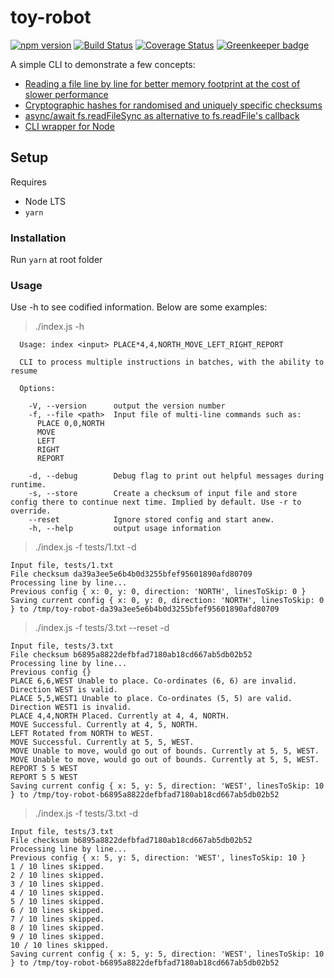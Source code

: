 # toy-robot
[![npm version](https://badge.fury.io/js/toy-robot.svg)](https://badge.fury.io/js/toy-robot) [![Build Status](https://travis-ci.org/cheshirecode/toy-robot.svg?branch=master)](https://travis-ci.org/cheshirecode/toy-robot) [![Coverage Status](https://coveralls.io/repos/github/cheshirecode/toy-robot/badge.svg?branch=master)](https://coveralls.io/github/cheshirecode/toy-robot?branch=master) [![Greenkeeper badge](https://badges.greenkeeper.io/cheshirecode/toy-robot.svg)](https://greenkeeper.io/)

A simple CLI to demonstrate a few concepts:
- [Reading a file line by line for better memory footprint at the cost of slower performance](https://nodejs.org/api/fs.html#fs_fs_createreadstream_path_options)
- [Cryptographic hashes for randomised and uniquely specific checksums](https://nodejs.org/api/crypto.html#crypto_crypto)
- [async/await fs.readFileSync as alternative to fs.readFile's callback](https://nodejs.org/api/fs.html#fs_fs_readfile_path_options_callback)
- [CLI wrapper for Node](https://tj.github.io/commander.js/)

## Setup
Requires
- Node LTS
- `yarn` 

### Installation
Run `yarn` at root folder

### Usage
Use -h to see codified information. Below are some examples:
> ./index.js -h
```
  Usage: index <input> PLACE*4,4,NORTH_MOVE_LEFT_RIGHT_REPORT

  CLI to process multiple instructions in batches, with the ability to resume

  Options:

    -V, --version      output the version number
    -f, --file <path>  Input file of multi-line commands such as:
      PLACE 0,0,NORTH
      MOVE
      LEFT
      RIGHT
      REPORT
        
    -d, --debug        Debug flag to print out helpful messages during runtime.
    -s, --store        Create a checksum of input file and store config there to continue next time. Implied by default. Use -r to override.
    --reset            Ignore stored config and start anew.
    -h, --help         output usage information
```

> ./index.js -f tests/1.txt -d
```
Input file, tests/1.txt
File checksum da39a3ee5e6b4b0d3255bfef95601890afd80709
Processing line by line...
Previous config { x: 0, y: 0, direction: 'NORTH', linesToSkip: 0 }
Saving current config { x: 0, y: 0, direction: 'NORTH', linesToSkip: 0 } to /tmp/toy-robot-da39a3ee5e6b4b0d3255bfef95601890afd80709
```

> ./index.js -f tests/3.txt --reset -d
```
Input file, tests/3.txt
File checksum b6895a8822defbfad7180ab18cd667ab5db02b52
Processing line by line...
Previous config {}
PLACE 6,6,WEST Unable to place. Co-ordinates (6, 6) are invalid. Direction WEST is valid.
PLACE 5,5,WEST1 Unable to place. Co-ordinates (5, 5) are valid. Direction WEST1 is invalid.
PLACE 4,4,NORTH Placed. Currently at 4, 4, NORTH.
MOVE Successful. Currently at 4, 5, NORTH.
LEFT Rotated from NORTH to WEST.
MOVE Successful. Currently at 5, 5, WEST.
MOVE Unable to move, would go out of bounds. Currently at 5, 5, WEST.
MOVE Unable to move, would go out of bounds. Currently at 5, 5, WEST.
REPORT 5 5 WEST
REPORT 5 5 WEST
Saving current config { x: 5, y: 5, direction: 'WEST', linesToSkip: 10 } to /tmp/toy-robot-b6895a8822defbfad7180ab18cd667ab5db02b52
```

> ./index.js -f tests/3.txt -d
```
Input file, tests/3.txt
File checksum b6895a8822defbfad7180ab18cd667ab5db02b52
Processing line by line...
Previous config { x: 5, y: 5, direction: 'WEST', linesToSkip: 10 }
1 / 10 lines skipped.
2 / 10 lines skipped.
3 / 10 lines skipped.
4 / 10 lines skipped.
5 / 10 lines skipped.
6 / 10 lines skipped.
7 / 10 lines skipped.
8 / 10 lines skipped.
9 / 10 lines skipped.
10 / 10 lines skipped.
Saving current config { x: 5, y: 5, direction: 'WEST', linesToSkip: 10 } to /tmp/toy-robot-b6895a8822defbfad7180ab18cd667ab5db02b52
```